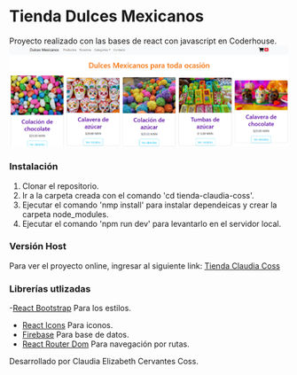 # Tienda Dulces Mexicanos
Proyecto realizado con las bases de react con javascript en Coderhouse.
![image](/public/proyecto-readme.png)

### Instalación

1. Clonar el repositorio.
2. Ir a la carpeta creada con el comando 'cd tienda-claudia-coss'.
3. Ejecutar el comando 'nmp install' para instalar dependeicas y crear la carpeta node_modules.
4. Ejecutar el comando 'npm run dev' para levantarlo en el servidor local.

### Versión Host
Para ver el proyecto online, ingresar al siguiente link: [Tienda Claudia Coss](https://tienda-claudia-coss.vercel.app/)

### Librerías utlizadas
-[React Bootstrap](https://react-bootstrap.netlify.app/) Para los estilos.
- [React Icons](https://react-icons.github.io/react-icons/) Para iconos.
- [Firebase](https://firebase.google.com/) Para base de datos.
- [React Router Dom](https://reactrouter.com/) Para navegación por rutas.

Desarrollado por Claudia Elizabeth Cervantes Coss.





